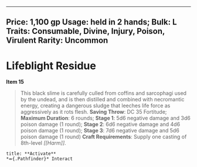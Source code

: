
---
Price: 1,100 gp
Usage: held in 2 hands;
Bulk: L
Traits: Consumable, Divine, Injury, Poison, Virulent
Rarity: Uncommon
---

# Lifeblight Residue

**Item 15**

> This black slime is carefully culled from coffins and sarcophagi used by the undead, and is then distilled and combined with necromantic energy, creating a dangerous sludge that leeches life force as aggressively as it rots flesh.
**Saving Throw**: DC 35 Fortitude;
**Maximum Duration**: 6 rounds;
**Stage 1**: 5d6 negative damage and 3d6 poison damage (1 round);
**Stage 2**: 6d6 negative damage and 4d6 poison damage (1 round);
**Stage 3**: 7d6 negative damage and 5d6 poison damage (1 round)
**Craft Requirements**: Supply one casting of 8th-level *[[Harm]]*.

```ad-embed-ability
title: **Activate**
*⬺{.Pathfinder}* Interact 
```
